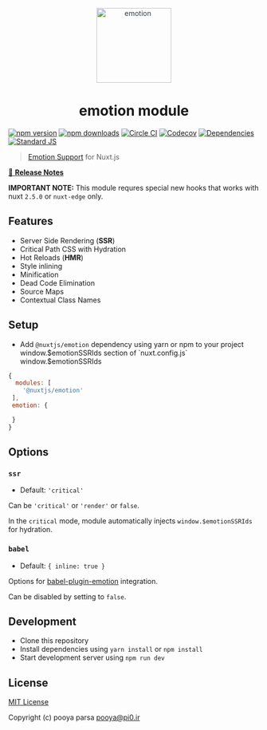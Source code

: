 <p align="center" style="color: #343a40">
  <img src="https://cdn.rawgit.com/tkh44/emotion/master/emotion.png" alt="emotion" height="150" width="150">
  <h1 align="center">emotion module</h1>
</p>

[![npm version][npm-version-src]][npm-version-href]
[![npm downloads][npm-downloads-src]][npm-downloads-href]
[![Circle CI][circle-ci-src]][circle-ci-href]
[![Codecov][codecov-src]][codecov-href]
[![Dependencies][david-dm-src]][david-dm-href]
[![Standard JS][standard-js-src]][standard-js-href]

> [Emotion Support](https://emotion.sh) for Nuxt.js

[📖 **Release Notes**](./CHANGELOG.md)


**IMPORTANT NOTE:** This module requres special new hooks that works with nuxt `2.5.0` or `nuxt-edge` only.

## Features

- Server Side Rendering (**SSR**)
- Critical Path CSS with Hydration
- Hot Reloads (**HMR**)
- Style inlining
- Minification
- Dead Code Elimination
- Source Maps
- Contextual Class Names

## Setup

- Add `@nuxtjs/emotion` dependency using yarn or npm to your project
window.$emotionSSRIds section of `nuxt.config.js`
window.$emotionSSRIds
```js
{
  modules: [
    '@nuxtjs/emotion'
 ],
 emotion: {

 }
}
```

## Options

### `ssr`

- Default: `'critical'`

Can be `'critical'` or `'render'` or `false`.

In the `critical` mode, module automatically injects `window.$emotionSSRIds` for hydration.

### `babel`

- Default: `{ inline: true }`

Options for [babel-plugin-emotion](https://emotion.sh/docs/babel-plugin-emotion) integration.

Can be disabled by setting to `false`.

## Development

- Clone this repository
- Install dependencies using `yarn install` or `npm install`
- Start development server using `npm run dev`

## License

[MIT License](./LICENSE)

Copyright (c) pooya parsa <pooya@pi0.ir>

<!-- Badges -->
[npm-version-src]: https://img.shields.io/npm/dt/@nuxtjs/emotion.svg?style=flat-square
[npm-version-href]: https://npmjs.com/package/@nuxtjs/emotion
[npm-downloads-src]: https://img.shields.io/npm/v/@nuxtjs/emotion/latest.svg?style=flat-square
[npm-downloads-href]: https://npmjs.com/package/@nuxtjs/emotion
[circle-ci-src]: https://img.shields.io/circleci/project/github/nuxt-community/emotion-module.svg?style=flat-square
[circle-ci-href]: https://circleci.com/gh/nuxt-community/emotion-module
[codecov-src]: https://img.shields.io/codecov/c/github/nuxt-community/emotion-module.svg?style=flat-square
[codecov-href]: https://codecov.io/gh/nuxt-community/emotion-module
[david-dm-src]: https://david-dm.org/nuxt-community/emotion-module/status.svg?style=flat-square
[david-dm-href]: https://david-dm.org/nuxt-community/emotion-module
[standard-js-src]: https://img.shields.io/badge/code_style-standard-brightgreen.svg?style=flat-square
[standard-js-href]: https://standardjs.com
